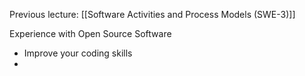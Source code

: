 Previous lecture: [[Software Activities and Process Models (SWE-3)]]


Experience with Open Source Software
- Improve your coding skills
- 